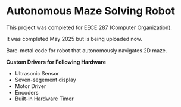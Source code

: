 # Autonomous Maze Solving Robot

This project was completed for EECE 287 (Computer Organization). 

It was completed May 2025 but is being uploaded now.

Bare-metal code for robot that autonomously navigates 2D maze. 

**Custom Drivers for Following Hardware**
- Ultrasonic Sensor
- Seven-segement display
- Motor Driver
- Encoders
- Built-in Hardware Timer
